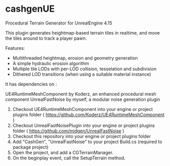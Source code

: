 # cashgenUE
Procedural Terrain Generator for UnrealEngine 4.15

This plugin generates heightmap-based terrain tiles in realtime, and move the tiles around to track a player pawn. 

Features:

* Multithreaded heightmap, erosion and geometry generation
* A simple hydraulic erosion algorithm
* Multiple tile LODs with per-LOD collision, tesselation and subdivision
* Dithered LOD transitions (when using a suitable material instance)

It has dependencies on :

UE4RuntimeMeshComponent by Koderz, an enhanced procedural mesh component
UnrealFastNoise by myself, a modular noise generation plugin 

1. Checkout UE4RuntimeMeshComponent into your engine or project plugins folder ( https://github.com/Koderz/UE4RuntimeMeshComponent )
2. Checkout UnrealFastNoisePlugin into your engine or project plugins folder ( https://github.com/midgen/UnrealFastNoise )
3. Checkout this repository into your engine or project plugins folder
4. Add "CashGen", "UnrealFastNoise" to your project Build.cs (required to package project)
5. Open the project, and add a CGTerrainManager. 
6. On the beginplay event, call the SetupTerrain method.


